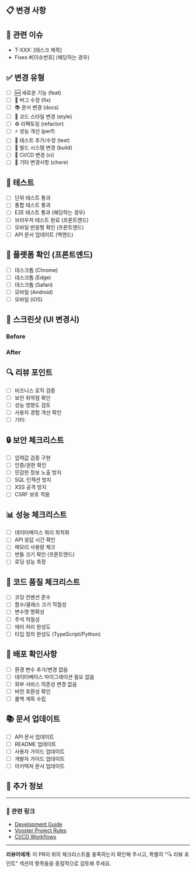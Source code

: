 ## 📋 변경 사항
<!-- 무엇을 변경했는지 간략히 설명해 주세요 -->

## 🎯 관련 이슈
<!-- 관련된 Vooster 태스크나 GitHub 이슈 번호를 입력해 주세요 -->
- T-XXX: [태스크 제목]
- Fixes #[이슈번호] (해당하는 경우)

## ✅ 변경 유형
<!-- 해당하는 항목에 [x] 표시해 주세요 -->
- [ ] 🆕 새로운 기능 (feat)
- [ ] 🐛 버그 수정 (fix)
- [ ] 📚 문서 변경 (docs)
- [ ] 🎨 코드 스타일 변경 (style)
- [ ] ♻️ 리팩토링 (refactor)
- [ ] ⚡ 성능 개선 (perf)
- [ ] 🧪 테스트 추가/수정 (test)
- [ ] 🔨 빌드 시스템 변경 (build)
- [ ] 👷 CI/CD 변경 (ci)
- [ ] 🔧 기타 변경사항 (chore)

## 🧪 테스트
<!-- 어떤 테스트를 진행했는지 체크해 주세요 -->
- [ ] 단위 테스트 통과
- [ ] 통합 테스트 통과
- [ ] E2E 테스트 통과 (해당하는 경우)
- [ ] 브라우저 테스트 완료 (프론트엔드)
- [ ] 모바일 반응형 확인 (프론트엔드)
- [ ] API 문서 업데이트 (백엔드)

## 📱 플랫폼 확인 (프론트엔드)
<!-- UI 변경이 있는 경우 확인한 플랫폼을 체크해 주세요 -->
- [ ] 데스크톱 (Chrome)
- [ ] 데스크톱 (Edge)
- [ ] 데스크톱 (Safari)
- [ ] 모바일 (Android)
- [ ] 모바일 (iOS)

## 📸 스크린샷 (UI 변경시)
<!-- UI 변경이 있는 경우 Before/After 스크린샷을 첨부해 주세요 -->

### Before
<!-- 변경 전 스크린샷 -->

### After
<!-- 변경 후 스크린샷 -->

## 🔍 리뷰 포인트
<!-- 리뷰어가 특별히 확인해야 할 부분을 명시해 주세요 -->
- [ ] 비즈니스 로직 검증
- [ ] 보안 취약점 확인
- [ ] 성능 영향도 검토
- [ ] 사용자 경험 개선 확인
- [ ] 기타: 

## 🔒 보안 체크리스트
<!-- 보안과 관련된 변경이 있는 경우 체크해 주세요 -->
- [ ] 입력값 검증 구현
- [ ] 인증/권한 확인
- [ ] 민감한 정보 노출 방지
- [ ] SQL 인젝션 방지
- [ ] XSS 공격 방지
- [ ] CSRF 보호 적용

## 📊 성능 체크리스트
<!-- 성능에 영향을 줄 수 있는 변경이 있는 경우 체크해 주세요 -->
- [ ] 데이터베이스 쿼리 최적화
- [ ] API 응답 시간 확인
- [ ] 메모리 사용량 체크
- [ ] 번들 크기 확인 (프론트엔드)
- [ ] 로딩 성능 측정

## 🎨 코드 품질 체크리스트
<!-- 코드 품질 관련 항목을 체크해 주세요 -->
- [ ] 코딩 컨벤션 준수
- [ ] 함수/클래스 크기 적절성
- [ ] 변수명 명확성
- [ ] 주석 적절성
- [ ] 에러 처리 완성도
- [ ] 타입 정의 완성도 (TypeScript/Python)

## 📝 배포 확인사항
<!-- 배포와 관련된 확인사항이 있는 경우 체크해 주세요 -->
- [ ] 환경 변수 추가/변경 없음
- [ ] 데이터베이스 마이그레이션 필요 없음
- [ ] 외부 서비스 의존성 변경 없음
- [ ] 버전 호환성 확인
- [ ] 롤백 계획 수립

## 📚 문서 업데이트
<!-- 문서 업데이트가 필요한 경우 체크해 주세요 -->
- [ ] API 문서 업데이트
- [ ] README 업데이트
- [ ] 사용자 가이드 업데이트
- [ ] 개발자 가이드 업데이트
- [ ] 아키텍처 문서 업데이트

## 🚀 추가 정보
<!-- 리뷰어가 알아야 할 추가적인 정보가 있다면 작성해 주세요 -->

---

### 🔗 관련 링크

- [Development Guide](../docs/DEVELOPMENT_GUIDE.md)
- [Vooster Project Rules](../.vooster/rules.json)
- [CI/CD Workflows](../.github/workflows/)

---

**리뷰어에게**: 이 PR이 위의 체크리스트를 충족하는지 확인해 주시고, 특별히 "🔍 리뷰 포인트" 섹션의 항목들을 중점적으로 검토해 주세요. 